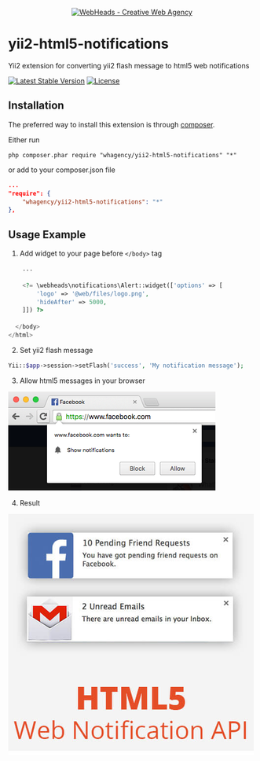<p align="center">
    <a href="https://webheads.agency/" target="_blank">
        <img src="https://webheads.agency/files/images/LogoWebHeads.png" width="181" alt="WebHeads - Creative Web Agency">
    </a>
</p>

# yii2-html5-notifications

Yii2 extension for converting yii2 flash message to html5 web notifications

[![Latest Stable Version](https://poser.pugx.org/whagency/yii2-html5-notifications/v/stable)](https://packagist.org/packages/whagency/yii2-html5-notifications)
[![License](https://poser.pugx.org/whagency/yii2-html5-notifications/license)](https://packagist.org/packages/whagency/yii2-html5-notifications)

Installation
------------

The preferred way to install this extension is through [composer](http://getcomposer.org/download/).

Either run

```
php composer.phar require "whagency/yii2-html5-notifications" "*"
```

or add to your composer.json file


```json
...
"require": {
    "whagency/yii2-html5-notifications": "*"
},
```

Usage Example
-------------

1. Add widget to your page before `</body>` tag

~~~php
    ...

    <?= \webheads\notifications\Alert::widget(['options' => [
 	    'logo' => '@web/files/logo.png',
 	    'hideAfter' => 5000,
    ]]) ?>

  </body>
</html>
~~~

2. Set yii2 flash message

~~~php
Yii::$app->session->setFlash('success', 'My notification message');
~~~

3. Allow html5 messages in your browser

<img src="https://github.com/whagency/yii2-html5-notifications/blob/master/demo/1.png" alt="Demo 1">

4. Result

<img src="https://github.com/whagency/yii2-html5-notifications/blob/master/demo/2.jpg" alt="Demo 2">